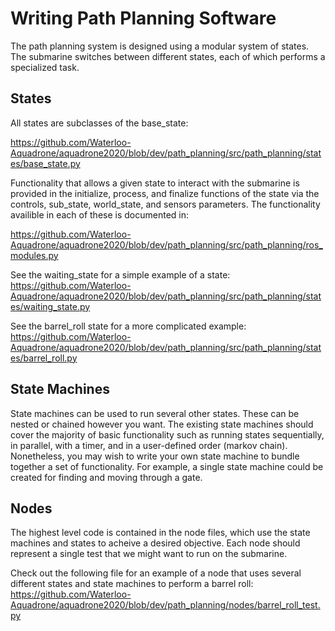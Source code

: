 # Writing Path Planning Software
The path planning system is designed using a modular system of states. 
The submarine switches between different states, each of which performs a specialized task.

## States
All states are subclasses of the base_state:

https://github.com/Waterloo-Aquadrone/aquadrone2020/blob/dev/path_planning/src/path_planning/states/base_state.py

Functionality that allows a given state to interact with the submarine is provided in the initialize, process, and 
finalize functions of the state via the controls, sub_state, world_state, and sensors parameters. 
The functionality availible in each of these is documented in:

https://github.com/Waterloo-Aquadrone/aquadrone2020/blob/dev/path_planning/src/path_planning/ros_modules.py

See the waiting_state for a simple example of a state:
https://github.com/Waterloo-Aquadrone/aquadrone2020/blob/dev/path_planning/src/path_planning/states/waiting_state.py

See the barrel_roll state for a more complicated example:
https://github.com/Waterloo-Aquadrone/aquadrone2020/blob/dev/path_planning/src/path_planning/states/barrel_roll.py

## State Machines
State machines can be used to run several other states. These can be nested or chained however you want.
The existing state machines should cover the majority of basic functionality such as running states 
sequentially, in parallel, with a timer, and in a user-defined order (markov chain).
Nonetheless, you may wish to write your own state machine to bundle together a set of functionality.
For example, a single state machine could be created for finding and moving through a gate.


## Nodes
The highest level code is contained in the node files, which use the state machines and states to acheive a desired objective.
Each node should represent a single test that we might want to run on the submarine.

Check out the following file for an example of a node that uses several different states and state machines to perform a barrel roll:
https://github.com/Waterloo-Aquadrone/aquadrone2020/blob/dev/path_planning/nodes/barrel_roll_test.py
